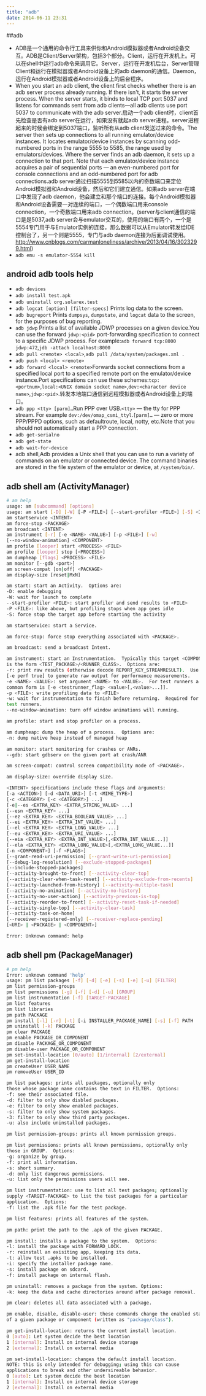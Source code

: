```yaml
---
title: "adb"
date: 2014-06-11 23:31
---
```

##adb
+ ADB是一个通用的命令行工具来供你和Android模拟器或者Android设备交互。ADB是Client/Server架构，包括3个部分。Client，运行在开发机上。可以在shell中运行adb命令来调用它。Server，运行在开发机后台，Server管理Client和运行在模拟器或者Android设备上的adb daemon的通信。Daemon，运行在Android模拟器或者Android设备上的后台程序。
+ When you start an adb client, the client first checks whether there is an adb server process already running. If there isn't, it starts the server process. When the server starts, it binds to local TCP port 5037 and listens for commands sent from adb clients—all adb clients use port 5037 to communicate with the adb server.启动一个adb client时，client首先检查是否有adb server在运行，如果没有就起adb server进程。server进程起来的时候会绑定到5037端口，监听所有从adb client发送过来的命令。The server then sets up connections to all running emulator/device instances. It locates emulator/device instances by scanning odd-numbered ports in the range 5555 to 5585, the range used by emulators/devices. Where the server finds an adb daemon, it sets up a connection to that port. Note that each emulator/device instance acquires a pair of sequential ports — an even-numbered port for console connections and an odd-numbered port for adb connections.adb server通过扫描5555到5585以内的奇数端口来定位Android模拟器和Android设备，然后和它们建立通信。如果adb server在端口中发现了adb daemon，他会建立和那个端口的连接。每个Android模拟器和Android设备需要一对连续的端口，一个偶数端口用来console connection，一个奇数端口用来adb connection。(server与client通信的端口是是5037,adb server会与emulator交互的，使用的端口有两个，一个是5554专门用于与Emulator实例的连接，那么数据可以从Emulator转发给IDE控制台了，另一个则是5555，专门与adb daemon连接为后面调试使用。http://www.cnblogs.com/carmanloneliness/archive/2013/04/16/3023299.html)
+ ``adb emu -s emulator-5554 kill``
## android adb tools help ##
+ ``adb devices``
+ ``adb install test.apk``
+ ``adb uninstall org.solarex.test``
+ ``adb logcat [option] [filter-specs]`` Prints log data to the screen.
+ ``adb bugreport`` Prints ``dumpsys``, ``dumpstate``, and ``logcat`` data to the screen, for the purposes of bug reporting.
+ ``adb jdwp`` Prints a list of available JDWP processes on a given device.You can use the forward ``jdwp:<pid>`` port-forwarding specification to connect to a specific JDWP process. For example:``adb forward tcp:8000 jdwp:472``,``jdb -attach localhost:8000``
+ ``adb pull <remote> <local>``,``adb pull /data/system/packages.xml .``
+ ``adb push <local> <remote>``
+ ``adb forward <local> <remote>``Forwards socket connections from a specified local port to a specified remote port on the emulator/device instance.Port specifications can use these schemes:``tcp:<portnum>``,``local:<UNIX domain socket name>``,``dev:<character device name>``,``jdwp:<pid>``.转发本地端口通信到远程模拟器或者Android设备上的端口。
+ ``adb ppp <tty> [parm]…``Run PPP over USB.``<tty>`` — the tty for PPP stream. For example ``dev:/dev/omap_csmi_ttyl``.``[parm]…`` — zero or more PPP/PPPD options, such as defaultroute, local, notty, etc.Note that you should not automatically start a PPP connection.
+ ``adb get-serialno``
+ ``adb get-state``
+ ``adb wait-for-device``
+ adb shell,Adb provides a Unix shell that you can use to run a variety of commands on an emulator or connected device. The command binaries are stored in the file system of the emulator or device, at ``/system/bin/``.

## adb shell am (ActivityManager) ##

```bash
# am help
usage: am [subcommand] [options]
usage: am start [-D] [-W] [-P <FILE>] [--start-profiler <FILE>] [-S] <INTENT>
am startservice <INTENT>
am force-stop <PACKAGE>
am broadcast <INTENT>
am instrument [-r] [-e <NAME> <VALUE>] [-p <FILE>] [-w]
[--no-window-animation] <COMPONENT>
am profile [looper] start <PROCESS> <FILE>
am profile [looper] stop [<PROCESS>]
am dumpheap [flags] <PROCESS> <FILE>
am monitor [--gdb <port>]
am screen-compat [on|off] <PACKAGE>
am display-size [reset|MxN]

am start: start an Activity.  Options are:
-D: enable debugging
-W: wait for launch to complete
--start-profiler <FILE>: start profiler and send results to <FILE>
-P <FILE>: like above, but profiling stops when app goes idle
-S: force stop the target app before starting the activity

am startservice: start a Service.

am force-stop: force stop everything associated with <PACKAGE>.

am broadcast: send a broadcast Intent.

am instrument: start an Instrumentation.  Typically this target <COMPONENT>
is the form <TEST_PACKAGE>/<RUNNER_CLASS>.  Options are:
-r: print raw results (otherwise decode REPORT_KEY_STREAMRESULT).  Use with
[-e perf true] to generate raw output for performance measurements.
-e <NAME> <VALUE>: set argument <NAME> to <VALUE>.  For test runners a
common form is [-e <testrunner_flag> <value>[,<value>...]].
-p <FILE>: write profiling data to <FILE>
-w: wait for instrumentation to finish before returning.  Required for
test runners.
--no-window-animation: turn off window animations will running.

am profile: start and stop profiler on a process.

am dumpheap: dump the heap of a process.  Options are:
-n: dump native heap instead of managed heap

am monitor: start monitoring for crashes or ANRs.
--gdb: start gdbserv on the given port at crash/ANR

am screen-compat: control screen compatibility mode of <PACKAGE>.

am display-size: override display size.

<INTENT> specifications include these flags and arguments:
[-a <ACTION>] [-d <DATA_URI>] [-t <MIME_TYPE>]
[-c <CATEGORY> [-c <CATEGORY>] ...]
[-e|--es <EXTRA_KEY> <EXTRA_STRING_VALUE> ...]
[--esn <EXTRA_KEY> ...]
[--ez <EXTRA_KEY> <EXTRA_BOOLEAN_VALUE> ...]
[--ei <EXTRA_KEY> <EXTRA_INT_VALUE> ...]
[--el <EXTRA_KEY> <EXTRA_LONG_VALUE> ...]
[--eu <EXTRA_KEY> <EXTRA_URI_VALUE> ...]
[--eia <EXTRA_KEY> <EXTRA_INT_VALUE>[,<EXTRA_INT_VALUE...]]
[--ela <EXTRA_KEY> <EXTRA_LONG_VALUE>[,<EXTRA_LONG_VALUE...]]
[-n <COMPONENT>] [-f <FLAGS>]
[--grant-read-uri-permission] [--grant-write-uri-permission]
[--debug-log-resolution] [--exclude-stopped-packages]
[--include-stopped-packages]
[--activity-brought-to-front] [--activity-clear-top]
[--activity-clear-when-task-reset] [--activity-exclude-from-recents]
[--activity-launched-from-history] [--activity-multiple-task]
[--activity-no-animation] [--activity-no-history]
[--activity-no-user-action] [--activity-previous-is-top]
[--activity-reorder-to-front] [--activity-reset-task-if-needed]
[--activity-single-top] [--activity-clear-task]
[--activity-task-on-home]
[--receiver-registered-only] [--receiver-replace-pending]
[<URI> | <PACKAGE> | <COMPONENT>]

Error: Unknown command: help
```

## adb shell pm (PackageManager) ##

```bash
# pm help
Error: unknown command 'help'
usage: pm list packages [-f] [-d] [-e] [-s] [-e] [-u] [FILTER]
pm list permission-groups
pm list permissions [-g] [-f] [-d] [-u] [GROUP]
pm list instrumentation [-f] [TARGET-PACKAGE]
pm list features
pm list libraries
pm path PACKAGE
pm install [-l] [-r] [-t] [-i INSTALLER_PACKAGE_NAME] [-s] [-f] PATH
pm uninstall [-k] PACKAGE
pm clear PACKAGE
pm enable PACKAGE_OR_COMPONENT
pm disable PACKAGE_OR_COMPONENT
pm disable-user PACKAGE_OR_COMPONENT
pm set-install-location [0/auto] [1/internal] [2/external]
pm get-install-location
pm createUser USER_NAME
pm removeUser USER_ID

pm list packages: prints all packages, optionally only
those whose package name contains the text in FILTER.  Options:
-f: see their associated file.
-d: filter to only show disbled packages.
-e: filter to only show enabled packages.
-s: filter to only show system packages.
-3: filter to only show third party packages.
-u: also include uninstalled packages.

pm list permission-groups: prints all known permission groups.

pm list permissions: prints all known permissions, optionally only
those in GROUP.  Options:
-g: organize by group.
-f: print all information.
-s: short summary.
-d: only list dangerous permissions.
-u: list only the permissions users will see.

pm list instrumentation: use to list all test packages; optionally
supply <TARGET-PACKAGE> to list the test packages for a particular
application.  Options:
-f: list the .apk file for the test package.

pm list features: prints all features of the system.

pm path: print the path to the .apk of the given PACKAGE.

pm install: installs a package to the system.  Options:
-l: install the package with FORWARD_LOCK.
-r: reinstall an exisiting app, keeping its data.
-t: allow test .apks to be installed.
-i: specify the installer package name.
-s: install package on sdcard.
-f: install package on internal flash.

pm uninstall: removes a package from the system. Options:
-k: keep the data and cache directories around after package removal.

pm clear: deletes all data associated with a package.

pm enable, disable, disable-user: these commands change the enabled state
of a given package or component (written as "package/class").

pm get-install-location: returns the current install location.
0 [auto]: Let system decide the best location
1 [internal]: Install on internal device storage
2 [external]: Install on external media

pm set-install-location: changes the default install location.
NOTE: this is only intended for debugging; using this can cause
applications to break and other undersireable behavior.
0 [auto]: Let system decide the best location
1 [internal]: Install on internal device storage
2 [external]: Install on external media
```
